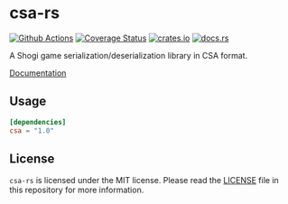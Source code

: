 # csa-rs

[![Github Actions](https://github.com/nozaq/csa-rs/workflows/build/badge.svg)](https://github.com/nozaq/csa-rs/actions?workflow=build)
[![Coverage Status](https://coveralls.io/repos/github/nozaq/csa-rs/badge.svg)](https://coveralls.io/github/nozaq/csa-rs)
[![crates.io](https://img.shields.io/crates/v/csa.svg)](https://crates.io/crates/csa)
[![docs.rs](https://docs.rs/csa/badge.svg)](https://docs.rs/csa)

A Shogi game serialization/deserialization library in CSA format.

[Documentation](https://nozaq.github.io/csa-rs)

## Usage

```toml
[dependencies]
csa = "1.0"
```

## License

`csa-rs` is licensed under the MIT license. Please read the [LICENSE](LICENSE) file in this repository for more information.
